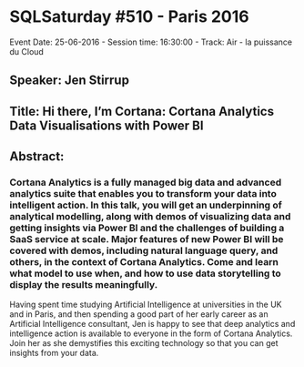 # SQLSaturday #510 - Paris 2016
Event Date: 25-06-2016 - Session time: 16:30:00 - Track: Air - la puissance du Cloud
## Speaker: Jen Stirrup
## Title: Hi there, I’m Cortana: Cortana Analytics Data Visualisations with Power BI
## Abstract:
### Cortana Analytics is a fully managed big data and advanced analytics suite that enables you to transform your data into intelligent action. In this talk, you will get an underpinning of analytical modelling, along with demos of visualizing data and getting insights via Power BI and the challenges of building a SaaS service at scale. Major features of new Power BI will be covered with demos, including natural language query, and others, in the context of Cortana Analytics.  Come and learn what model to use when, and how to use data storytelling to display the results meaningfully.

Having spent time studying Artificial Intelligence at universities in the UK and in Paris, and then spending a good part of her early career as an Artificial Intelligence consultant,  Jen is happy to see that deep analytics and intelligence action is available to everyone in the form of Cortana Analytics. Join her as she demystifies this exciting technology so that you can get insights from your data.
